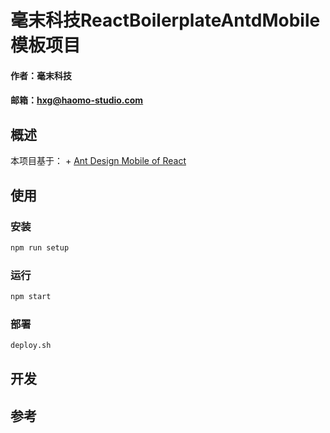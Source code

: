 # 毫末科技ReactBoilerplateAntdMobile模板项目

#### 作者：毫末科技
#### 邮箱：hxg@haomo-studio.com

## 概述

本项目基于：[](https://github.com/react-boilerplate/react-boilerplate) + [Ant Design Mobile of React](https://mobile.ant.design)

## 使用

### 安装

```bash
npm run setup
```

### 运行

```bash
npm start
```

### 部署

```bash
deploy.sh
```

## 开发

## 参考
